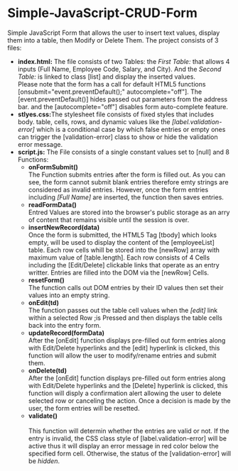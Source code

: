 # Simple-JavaScript-CRUD-Form
Simple JavaScript Form that allows the user to insert text values, display them into a table, then Modify or Delete Them.
The project consists of 3 files:<br>
<Ul>
  <li><b>index.html:</b> The file consists of two Tables: the <i>First Table:</i> that allows 4 inputs (Full Name, Employee Code, Salary, and City). And the <i>Second Table:</i> is linked to class [list] and display the inserted values. <br> Please note that the form has a call for default HTML5 functions [onsubmit="event.preventDefault();" autocomplete="off"]. The [event.preventDefault()] hides passed out parameters from the address bar. and the [autocomplete="off"] disables form auto-complete feature.</li>
  <li><b>stlyes.css:</b>The stylesheet file consists of fixed styles that includes body. table, cells, rows, and dynamic values like the <i>[label.validation-error]</i> which is a conditional case by which false entries or empty ones can trigger the [validation-error] class to show or hide the validation error message.</li>
  <li><b>script.js:</b> The File consists of a single constant values set to [null] and 8 Functions:
    <ul>
      <li><b>onFormSubmit() </b><br>The Function submits entries after the form is filled out. As you can see, the form cannot submit blank entries therefore emty strings are considered as invalid entries. However, once the form entries including <i>[Full Name]</i> are inserted, the function then saves entries.</li>
      <li><b>readFormData() </b><br> Entred Values are stored into the browser's public storage as an arry of content that remains visible until the session is over.</li>
      <li><b>insertNewRecord(data)</b> <br>Once the form is submitted, the HTML5 Tag [tbody] which looks empty, will be used to display the content of the [employeeList] table. Each row cells whill be stored into the [newRow] array with maximum value of [table.length]. Each row consists of 4 Cells including the [Edit/Delete] clickable links that operate as an entry writter. Entries are filled into the DOM via the [newRow] Cells.</li>
      <li><b>resetForm() </b><br>The function calls out DOM entries by their ID values then set their values into an empty string.</li>
      <li><b>onEdit(td) </b> <br>The function passes out the table cell values when the <i>[edit]</i> link within a selected Row ;is Pressed and then displays the table cells back into the entry form.</li>
      <li><b>updateRecord(formData) </b> <br>After the [onEdit] function displays pre-filled out form entries along with Edit/Delete hyperlinks and the [edit] hyperlink is clicked, this function will allow the user to modify/rename entries and submit them. </li>
      <li><b>onDelete(td) </b> <br>After the [onEdit] function displays pre-filled out form entries along with Edit/Delete hyperlinks and the [Delete] hyperlink is clicked, this function will disply a confirmation alert allowing the user to delete selected row or canceling the action. Once a decision is made by the user, the form entries will be resetted. </li>
      <li><b>validate()</b> </li> <br>This function will determin whether the entries are valid or not. If the entry is invalid, the CSS class style of [label.validation-error] will be active thus it will display an error message in red color below the specified form cell. Otherwise, the status of the [validation-error] will be <i>hidden</i>.
    <ul>
  
  </li>
</ul>
